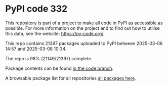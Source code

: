 # PyPI code 332

This repository is part of a project to make all code in PyPI as accessible as possible. For more information 
on the project and to find out how to utilise this data, see the website: https://py-code.org/

This repo contains 21397 packages uploaded to PyPI between 
2025-03-06 14:57 and 2025-03-08 10:34.

The repo is 98% (21149/21397) complete.

Package contents can be found [in the code branch](https://github.com/pypi-data/pypi-mirror-332/tree/code/packages).

A browsable package list for all repositories [all packages here](https://py-code.org/repositories/pypi-mirror-332).


